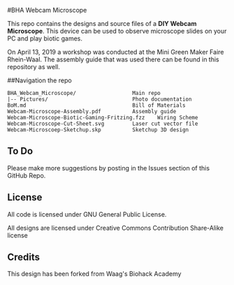 #BHA Webcam Microscope

This repo contains the designs and source files of a **DIY Webcam Microscope**. This device can be used to observe microscope slides on your PC and play biotic games. 

On April 13, 2019 a workshop was conducted at the Mini Green Maker Faire Rhein-Waal. The assembly guide that was used there can be found in this repository as well.

##Navigation the repo

 	BHA_Webcam_Microscope/					Main repo
 	|-- Pictures/							Photo documentation
 	BoM.md									Bill of Materials
 	Webcam-Microscope-Assembly.pdf			Assembly guide
 	Webcam-Microscope-Biotic-Gaming-Fritzing.fzz	Wiring Scheme
 	Webcam-Microscope-Cut-Sheet.svg			Laser cut vector file
 	Webcam-Microscoep-Sketchup.skp			Sketchup 3D design

## To Do

Please make more suggestions by posting in the Issues section of this GitHub Repo.

## License

All code is licensed under GNU General Public License.

All designs are licensed under Creative Commons Contribution Share-Alike license

## Credits

This design has been forked from Waag's Biohack Academy
